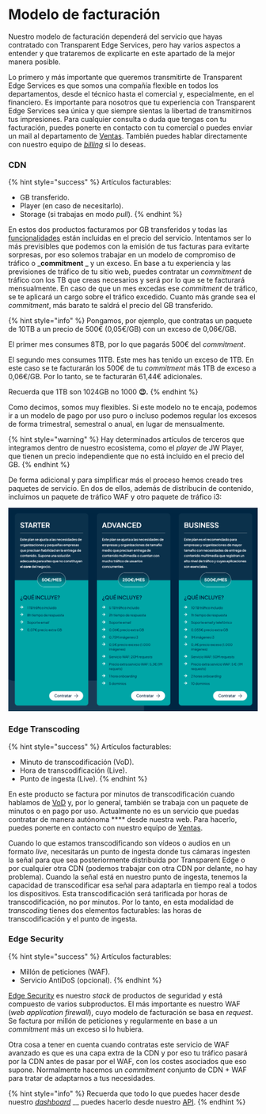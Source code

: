 # Modelo de facturación

Nuestro modelo de facturación dependerá del servicio que hayas contratado con Transparent Edge Services, pero hay varios aspectos a entender y que trataremos de explicarte en este apartado de la mejor manera posible.&#x20;

Lo primero y más importante que queremos transmitirte de Transparent Edge Services es que somos una compañía flexible en todos los departamentos, desde el técnico hasta el comercial y, especialmente, en el financiero. Es importante para nosotros que tu experiencia con Transparent Edge Services sea única y que siempre sientas la libertad de transmitirnos tus impresiones. Para cualquier consulta o duda que tengas con tu facturación, puedes ponerte en contacto con tu comercial o puedes enviar un mail al departamento de [Ventas](mailto:sales@transparentedge.eu). También puedes hablar directamente con nuestro equipo de [_billing_](mailto:billing@transparentedge.eu) si lo deseas.

### CDN

{% hint style="success" %}
Artículos facturables:

* GB transferido.
* Player (en caso de necesitarlo).
* Storage (si trabajas en modo _pull_).
{% endhint %}

En estos dos productos facturamos por GB transferidos y todas las [funcionalidades](funcionalidades/) están incluidas en el precio del servicio. Intentamos ser lo más previsibles que podemos con la emisión de tus facturas para evitarte sorpresas, por eso solemos trabajar en un modelo de compromiso de tráfico o _**commitment** _ y un exceso. En base a tu experiencia y las previsiones de tráfico de tu sitio web, puedes contratar un _commitment_ de tráfico con los TB que creas necesarios y será por lo que se te facturará mensualmente. En caso de que un mes excedas ese _commitment_ de tráfico, se te aplicará un cargo sobre el tráfico excedido. Cuanto más grande sea el _commitment_, más barato te saldrá el precio del GB transferido.

{% hint style="info" %}
Pongamos, por ejemplo, que contratas un paquete de 10TB a un precio de 500€ (0,05€/GB) con un exceso de 0,06€/GB.

El primer mes consumes 8TB, por lo que pagarás 500€ del _commitment_.

El segundo mes consumes 11TB. Este mes has tenido un exceso de 1TB. En este caso se te facturarán los 500€ de tu _commitment_ más 1TB de exceso a 0,06€/GB. Por lo tanto, se te facturarán 61,44€ adicionales.&#x20;

Recuerda que 1TB son 1024GB no 1000 **😉.**
{% endhint %}

Como decimos, somos muy flexibles. Si este modelo no te encaja, podemos ir a un modelo de pago por uso puro o incluso podemos regular los excesos de forma trimestral, semestral o anual, en lugar de mensualmente.

{% hint style="warning" %}
Hay determinados artículos de terceros que integramos dentro de nuestro ecosistema, como el _player_ de JW Player, que tienen un precio independiente que no está incluido en el precio del GB.
{% endhint %}

De forma adicional y para simplificar más el proceso hemos creado tres paquetes de servicio. En dos de ellos, además de distribucin de contenido, incluimos un paquete de tráfico WAF y otro paquete de tráfico i3:

![](<../../.gitbook/assets/Captura de pantalla 2022-11-16 a las 9.06.15.png>)

### Edge Transcoding

{% hint style="success" %}
Artículos facturables:

* Minuto de transcodificación (VoD).
* Hora de transcodificación (Live).
* Punto de ingesta (Live).
{% endhint %}

En este producto se factura por minutos de transcodificación cuando hablamos de [VoD](broken-reference) y, por lo general, también se trabaja con un paquete de minutos o en pago por uso. Actualmente no es un servicio que puedas contratar de manera autónoma **** desde nuestra web. Para hacerlo, puedes ponerte en contacto con nuestro equipo de [Ventas](mailto:sales@transparentedge.eu).

Cuando lo que estamos transcodificando son vídeos o audios en un formato _live_, necesitarás un punto de ingesta donde tus cámaras ingesten la señal para que sea posteriormente distribuida por Transparent Edge o por cualquier otra CDN (podemos trabajar con otra CDN por delante, no hay problema). Cuando la señal está en nuestro punto de ingesta, tenemos la capacidad de transcodificar esa señal para adaptarla en tiempo real a todos los dispositivos. Esta transcodificación será tarificada por horas de transcodificación, no por minutos. Por lo tanto, en esta modalidad de _transcoding_ tienes dos elementos facturables: las horas de transcodificación y el punto de ingesta.

### Edge Security

{% hint style="success" %}
Artículos facturables:

* Millón de peticiones (WAF).
* Servicio AntiDoS (opcional).
{% endhint %}

[Edge Security](facturacion.md#transparent-secure-layer) es nuestro _stack_ de productos de seguridad y está compuesto de varios subproductos. El más importante es nuestro WAF (_web application firewall_), cuyo modelo de facturación se basa en _request_. Se factura por millón de peticiones y regularmente en base a un _commitment_ más un exceso si lo hubiera.

Otra cosa a tener en cuenta cuando contratas este servicio de WAF avanzado es que es una capa extra de la CDN y por eso tu tráfico pasará por la CDN antes de pasar por el WAF, con los costes asociados que eso supone. Normalmente hacemos un _commitment_ conjunto de CDN + WAF para tratar de adaptarnos a tus necesidades.

{% hint style="info" %}
Recuerda que todo lo que puedes hacer desde nuestro [_dashboard_](https://dashboard.transparetncdn.com) __ puedes hacerlo desde nuestro [API](glosario/api.md).
{% endhint %}
